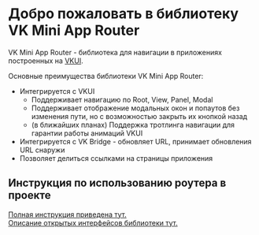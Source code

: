 # Добро пожаловать в библиотеку VK Mini App Router
VK Mini App Router - библиотека для навигации в приложениях построенных на [VKUI](https://vkcom.github.io/VKUI/#/About).
 
Основные преимущества библиотеки VK Mini App Router:
- Интегрируется с VKUI
  - Поддерживает навигацию по Root, View, Panel, Modal
  - Поддерживает отображение модальных окон и попаутов без изменения пути, но с возможностью закрыть их кнопкой назад
  - (в ближайших планах) Поддержка тротлинга навигации для гарантии работы анимаций VKUI
- Интегрируется с VK Bridge - обновляет URL, принимает обновления URL снаружи
- Позволяет делиться ссылками на страницы приложения

## Инструкция по использованию роутера в проекте
[Полная инструкция приведена тут.](docs/index.md)\
[Описание открытых интерфейсов библиотеки тут.](docs/api-reference/apiReference.md)
